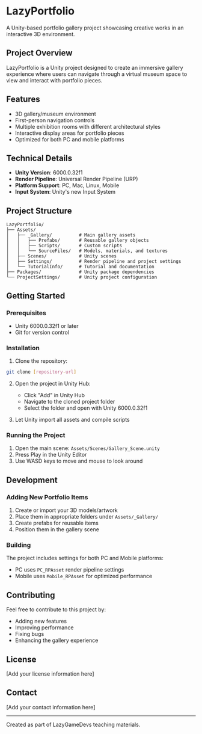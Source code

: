 # LazyPortfolio

A Unity-based portfolio gallery project showcasing creative works in an interactive 3D environment.

## Project Overview

LazyPortfolio is a Unity project designed to create an immersive gallery experience where users can navigate through a virtual museum space to view and interact with portfolio pieces.

## Features

- 3D gallery/museum environment
- First-person navigation controls
- Multiple exhibition rooms with different architectural styles
- Interactive display areas for portfolio pieces
- Optimized for both PC and mobile platforms

## Technical Details

- **Unity Version**: 6000.0.32f1
- **Render Pipeline**: Universal Render Pipeline (URP)
- **Platform Support**: PC, Mac, Linux, Mobile
- **Input System**: Unity's new Input System

## Project Structure

```
LazyPortfolio/
├── Assets/
│   ├── _Gallery/          # Main gallery assets
│   │   ├── Prefabs/       # Reusable gallery objects
│   │   ├── Scripts/       # Custom scripts
│   │   └── SourceFiles/   # Models, materials, and textures
│   ├── Scenes/            # Unity scenes
│   ├── Settings/          # Render pipeline and project settings
│   └── TutorialInfo/      # Tutorial and documentation
├── Packages/              # Unity package dependencies
└── ProjectSettings/       # Unity project configuration
```

## Getting Started

### Prerequisites

- Unity 6000.0.32f1 or later
- Git for version control

### Installation

1. Clone the repository:
```bash
git clone [repository-url]
```

2. Open the project in Unity Hub:
   - Click "Add" in Unity Hub
   - Navigate to the cloned project folder
   - Select the folder and open with Unity 6000.0.32f1

3. Let Unity import all assets and compile scripts

### Running the Project

1. Open the main scene: `Assets/Scenes/Gallery_Scene.unity`
2. Press Play in the Unity Editor
3. Use WASD keys to move and mouse to look around

## Development

### Adding New Portfolio Items

1. Create or import your 3D models/artwork
2. Place them in appropriate folders under `Assets/_Gallery/`
3. Create prefabs for reusable items
4. Position them in the gallery scene

### Building

The project includes settings for both PC and Mobile platforms:
- PC uses `PC_RPAsset` render pipeline settings
- Mobile uses `Mobile_RPAsset` for optimized performance

## Contributing

Feel free to contribute to this project by:
- Adding new features
- Improving performance
- Fixing bugs
- Enhancing the gallery experience

## License

[Add your license information here]

## Contact

[Add your contact information here]

---

Created as part of LazyGameDevs teaching materials.
